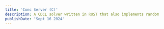 ```yaml
---
title: 'Conc Server (C)'
description: A CDCL solver written in RUST that also implements random restarts, clause deletion and two watched literals
publishDate: 'Sept 16 2024'
---
```

